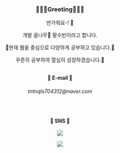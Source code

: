 <div align=center>
<!-- <img src= "https://capsule-render.vercel.app/api?height=180&text=Welcome!&desc=s00cong's%20page😎!&type=waving&color=0:FF9333,50:EB5DD3,100:81DEFF&fontAlignY=30&descAlignY=50&descAlign=70&animation=fadeIn&fontSize=60&descSize=20" />
-->

<h3> 👩🏻‍💻Greeting👩🏻‍💻 </h3>

반가워요-! 🐣<br>

개발 꿈나무🌱 황수빈이라고 합니다.

📖현재 웹을 중심으로 다양하게 공부하고 있습니다.📖

꾸준히 공부하여 열심히 성장하겠습니다.🌳 
<br><br>

<b> 📧 E-mail 📧<br>
<h6> tntnqls704312@naver.com </h6>

<br>

<b> 💬 SNS 💬 <br><br>
<a href="https://www.instagram.com/water_biiiniii/">
<img src="https://img.shields.io/badge/Instagram-%23E4405F.svg?style=for-the-badge&logo=Instagram&logoColor=white"></a>

<a href="https://hits.seeyoufarm.com"><img src="https://hits.seeyoufarm.com/api/count/incr/badge.svg?url=https%3A%2F%2Fgithub.com%2Fs00cong&count_bg=%238AC3FF&title_bg=%23A25EAA&icon=&icon_color=%23E7E7E7&title=hits&edge_flat=false"/></a>

<br>








<!--
<h2> ✨ Languages ✨ </h2>
  [![Top Langs](https://github-readme-stats.vercel.app/api/top-langs/?username=s00cong&layout=compact)](https://github.com/s00cong)

<h2> 🥁 Tech Stack 🥁 </h2>
  
  <img src="https://img.shields.io/badge/java-007396?style=for-the-badge&logo=java&logoColor=white"> 
  <img src="https://img.shields.io/badge/c++-00599C?style=for-the-badge&logo=c%2B%2B&logoColor=white">
  <img src="https://img.shields.io/badge/python-3776AB?style=for-the-badge&logo=python&logoColor=white"> 
  <img src="https://img.shields.io/badge/html5-E34F26?style=for-the-badge&logo=html5&logoColor=white"> 
  <br>
  
  <img src="https://img.shields.io/badge/css-1572B6?style=for-the-badge&logo=css3&logoColor=white"> 
  <img src="https://img.shields.io/badge/javascript-F7DF1E?style=for-the-badge&logo=javascript&logoColor=black"> 
  <img src="https://img.shields.io/badge/jquery-0769AD?style=for-the-badge&logo=jquery&logoColor=white">
  <img src="https://img.shields.io/badge/mysql-4479A1?style=for-the-badge&logo=mysql&logoColor=white"> 
  <br>
  <img src="https://img.shields.io/badge/spring-6DB33F?style=for-the-badge&logo=spring&logoColor=white"> 
  <img src="https://img.shields.io/badge/django-092E20?style=for-the-badge&logo=django&logoColor=white">
  <img src="https://img.shields.io/badge/flutter-02569B?style=for-the-badge&logo=flutter&logoColor=white">
  <img src="https://img.shields.io/badge/bootstrap-7952B3?style=for-the-badge&logo=bootstrap&logoColor=white">
  <br>

  <img src="https://img.shields.io/badge/linux-FCC624?style=for-the-badge&logo=linux&logoColor=black"> 
  <img src="https://img.shields.io/badge/apache tomcat-F8DC75?style=for-the-badge&logo=apachetomcat&logoColor=white">  
  <img src="https://img.shields.io/badge/mac%20os-000000?style=for-the-badge&logo=macos&logoColor=F0F0F0">
  <br>
  <br>
  <br>
  <br>
-->


</div>

<!--


<img align="center" src="https://github-readme-stats.vercel.app/api?username=s00cong&show_icons=true" />

![Anurag's github stats](https://github-readme-stats.vercel.app/api?username=s00cong&show_icons=true&theme=radical) 


[![Top Langs](https://github-readme-stats.vercel.app/api/top-langs/?username=s00cong&langs_count=10&layout=compact)](https://github.com/s00cong/s00cong)


<img src= "https://capsule-render.vercel.app/api?section=footer&height=200&type=waving&color=0:FF9333,50:EB5DD3,100:81DEFF" />
-->







<!--
**s00cong/s00cong** is a ✨ _special_ ✨ repository because its `README.md` (this file) appears on your GitHub profile.

Here are some ideas to get you started:

- 🔭 I’m currently working on ...
- 🌱 I’m currently learning ...
- 👯 I’m looking to collaborate on ...
- 🤔 I’m looking for help with ...
- 💬 Ask me about ...
- 📫 How to reach me: ...
- 😄 Pronouns: ...
- ⚡ Fun fact: ...
-->

